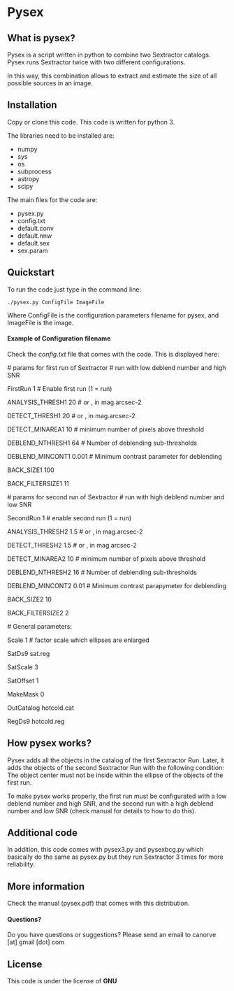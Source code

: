 # Pysex

## What is pysex?

Pysex is a script written in python to combine
two Sextractor catalogs.  Pysex runs
Sextractor twice with two different configurations.

In this way, this combination allows
to extract and estimate the size of all possible sources in an image.

## Installation

Copy or clone this code. This code is
written for python 3.

The libraries need to be installed are:
- numpy
- sys
- os
- subprocess
- astropy
- scipy


The main files for the code are:
- pysex.py
- config.txt
- default.conv
- default.nnw
- default.sex
- sex.param



## Quickstart

To run the code just type in the command line:
```
./pysex.py ConfigFile ImageFile
```
Where ConfigFile is the configuration parameters filename for pysex, and ImageFile is the image.


#### Example of Configuration filename
Check the *config.txt* file that comes with the code.
This is displayed here:

\# params for first run of Sextractor
\# run with low deblend number and high SNR

FirstRun  1   # Enable first run (1 = run)

ANALYSIS_THRESH1 20          # <sigmas> or <threshold>,<ZP> in mag.arcsec-2

DETECT_THRESH1   20          # <sigmas> or <threshold>,<ZP> in mag.arcsec-2

DETECT_MINAREA1  10          # minimum number of pixels above threshold

DEBLEND_NTHRESH1 64          # Number of deblending sub-thresholds

DEBLEND_MINCONT1 0.001         # Minimum contrast parameter for deblending

BACK_SIZE1      100

BACK_FILTERSIZE1 11


\# params for second run of Sextractor
\# run with high deblend number and low SNR

SecondRun 1  # enable second run   (1 = run)

ANALYSIS_THRESH2 1.5          # <sigmas> or <threshold>,<ZP> in mag.arcsec-2

DETECT_THRESH2   1.5          # <sigmas> or <threshold>,<ZP> in mag.arcsec-2

DETECT_MINAREA2  10      # minimum number of pixels above threshold

DEBLEND_NTHRESH2 16           # Number of deblending sub-thresholds

DEBLEND_MINCONT2 0.01         # Minimum contrast parapymeter for deblending

BACK_SIZE2       10

BACK_FILTERSIZE2 2

\# General parameters:

Scale  1  # factor scale which ellipses are enlarged

SatDs9 sat.reg

SatScale 3

SatOffset  1

MakeMask  0


OutCatalog  hotcold.cat

RegDs9   hotcold.reg



## How pysex works?

Pysex adds all the objects in the catalog
of the first Sextractor Run. Later, it adds
the objects of the second Sextractor Run with
the following condition: The object center
must not be inside within the ellipse of the
objects of the first run.


To make pysex works properly, the first run
must be configurated with a low deblend number and high SNR, and the second run with a high deblend number and low SNR (check manual for details to how to do this).




## Additional code
In addition, this code comes with pysex3.py
and pysexbcg.py  which basically do the same
as pysex.py but they run Sextractor 3 times for more  reliability.


## More information
Check the manual (pysex.pdf) that comes with this distribution.

#### Questions?
Do you have questions or suggestions?
Please send an email to canorve [at] gmail [dot] com

## License
This code is under the license of **GNU**
